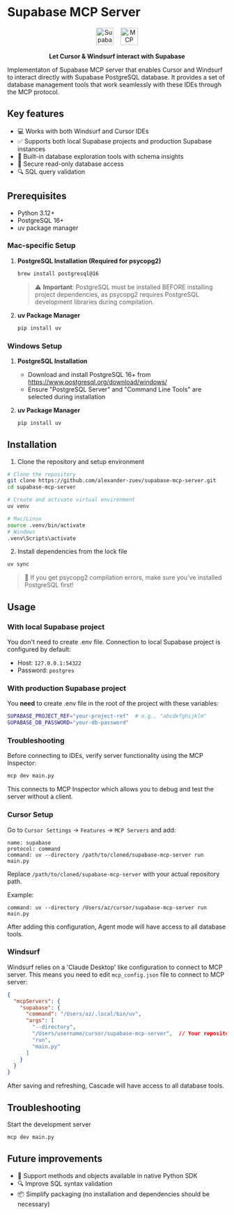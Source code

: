 # Supabase MCP Server

<p align="center">
  <picture>
    <source media="(prefers-color-scheme: dark)" srcset="https://github.com/user-attachments/assets/4a363bcd-7c15-47fa-a72a-d159916517f7" />
    <source media="(prefers-color-scheme: light)" srcset="https://github.com/user-attachments/assets/d255388e-cb1b-42ea-a7b2-0928f031e0df" />
    <img alt="Supabase" src="https://github.com/user-attachments/assets/d255388e-cb1b-42ea-a7b2-0928f031e0df" height="40" />
  </picture>
  &nbsp;&nbsp;
  <picture>
    <source media="(prefers-color-scheme: dark)" srcset="https://github.com/user-attachments/assets/38db1bcd-50df-4a49-a106-1b5afd924cb2" />
    <source media="(prefers-color-scheme: light)" srcset="https://github.com/user-attachments/assets/82603097-07c9-42bb-9cbc-fb8f03560926" />
    <img alt="MCP" src="https://github.com/user-attachments/assets/82603097-07c9-42bb-9cbc-fb8f03560926" height="40" />
  </picture>
</p>

<p align="center">
  <strong>Let Cursor & Windsurf interact with Supabase</strong>
</p>

Implementaton of Supabase MCP server that enables Cursor and Windsurf to interact directly with Supabase PostgreSQL database. It provides a set of database management tools that work seamlessly with these IDEs through the MCP protocol.

## Key features
- 💻 Works with both Windsurf and Cursor IDEs
- ✅ Supports both local Supabase projects and production Supabase instances
- 🔨 Built-in database exploration tools with schema insights
- 🔐 Secure read-only database access
- 🔍 SQL query validation

## Prerequisites
- Python 3.12+
- PostgreSQL 16+
- uv package manager

### Mac-specific Setup
1. **PostgreSQL Installation (Required for psycopg2)**
   ```bash
   brew install postgresql@16
   ```
   > ⚠️ **Important**: PostgreSQL must be installed BEFORE installing project dependencies, as psycopg2 requires PostgreSQL development libraries during compilation.

2. **uv Package Manager**
   ```bash
   pip install uv
   ```

### Windows Setup
1. **PostgreSQL Installation**
   - Download and install PostgreSQL 16+ from https://www.postgresql.org/download/windows/
   - Ensure "PostgreSQL Server" and "Command Line Tools" are selected during installation

2. **uv Package Manager**
   ```bash
   pip install uv
   ```

## Installation

1. Clone the repository and setup environment
```bash
# Clone the repository
git clone https://github.com/alexander-zuev/supabase-mcp-server.git
cd supabase-mcp-server

# Create and activate virtual environment
uv venv

# Mac/Linux
source .venv/bin/activate
# Windows
.venv\Scripts\activate
```

2. Install dependencies from the lock file
```bash
uv sync
```
> 📝 If you get psycopg2 compilation errors, make sure you've installed PostgreSQL first!

## Usage

### With local Supabase project

You don't need to create .env file. Connection to local Supabase project is configured by default:
- Host: `127.0.0.1:54322`
- Password: `postgres`

### With production Supabase project
You **need** to create .env file in the root of the project with these variables:
```bash
SUPABASE_PROJECT_REF="your-project-ref"  # e.g., "abcdefghijklm"
SUPABASE_DB_PASSWORD="your-db-password"
```

### Troubleshooting

Before connecting to IDEs, verify server functionality using the MCP Inspector:
```bash
mcp dev main.py
```
This connects to MCP Inspector which allows you to debug and test the server without a client.

### Cursor Setup
Go to `Cursor Settings` -> `Features` -> `MCP Servers` and add:

```
name: supabase
protocol: command
command: uv --directory /path/to/cloned/supabase-mcp-server run main.py
```
Replace `/path/to/cloned/supabase-mcp-server` with your actual repository path.

Example:
```
command: uv --directory /Users/az/cursor/supabase-mcp-server run main.py
```

After adding this configuration, Agent mode will have access to all database tools.

### Windsurf
Windsurf relies on a 'Claude Desktop' like configuration to connect to MCP server. This means you need to edit `mcp_config.json` file to connect to MCP server:

```json
{
  "mcpServers": {
    "supabase": {
      "command": "/Users/az/.local/bin/uv",
      "args": [
        "--directory",
        "/Users/username/cursor/supabase-mcp-server",  // Your repository path
        "run",
        "main.py"
      ]
    }
  }
}
```
After saving and refreshing, Cascade will have access to all database tools.

## Troubleshooting

Start the development server
```bash
mcp dev main.py
```

## Future improvements
- 🐍 Support methods and objects available in native Python SDK
- 🔍 Improve SQL syntax validation
- 📦 Simplify packaging (no installation and dependencies should be necessary)
